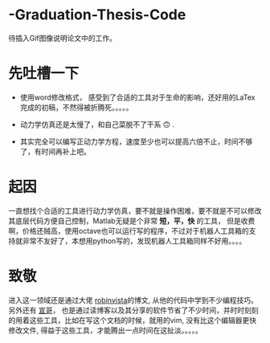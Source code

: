 # -Graduation-Thesis-Code

待插入Gif图像说明论文中的工作。






先吐槽一下
=========================
- 使用word修改格式， 感受到了合适的工具对于生命的影响，还好用的LaTex完成的初稿，不然得被折腾死。。。。。

- 动力学仿真还是太慢了，和自己菜脱不了干系 :upside_down_face: .

- 其实完全可以编写正动力学方程，速度至少也可以提高六倍不止，时间不够了，有时间再补上吧。


起因
=========================
一直想找个合适的工具进行动力学仿真，要不就是操作困难，要不就是不可以修改其底层代码方便自己控制，Matlab无疑是个非常 **短，平，快** 的工具， 但是收费啊，价格还贼高，使用octave也可以运行写的程序，不过对于机器人工具箱的支持就非常不友好了，本想用python写的，发现机器人工具箱同样不好用。。。。


致敬
=========================
进入这一领域还是通过大佬 [robinvista](https://blog.csdn.net/robinvista/article/details/70231205)的博文, 从他的代码中学到不少编程技巧。 另外还有 [宣哥](lixuan.xyz)， 也是通过读博客以及其分享的软件节省了不少时间，并时时刻刻的用着这些工具，比如在写这个文档的时候，就用的vim, 没有比这个编辑器更快修改文件, 得益于这些工具，才能腾出一点时间在这扯淡。。。。。




